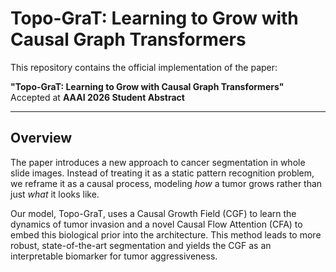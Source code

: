 # Topo-GraT: Learning to Grow with Causal Graph Transformers

This repository contains the official implementation of the paper:

**"Topo-GraT: Learning to Grow with Causal Graph Transformers"**  
Accepted at **AAAI 2026 Student Abstract**

---

## Overview

The paper introduces a new approach to cancer segmentation in whole slide images. Instead of treating it as a static pattern recognition problem, we reframe it as a causal process, modeling *how* a tumor grows rather than just *what* it looks like.


Our model, Topo-GraT, uses a Causal Growth Field (CGF) to learn the dynamics of tumor invasion and a novel Causal Flow Attention (CFA) to embed this biological prior into the architecture. This method leads to more robust, state-of-the-art segmentation and yields the CGF as an interpretable biomarker for tumor aggressiveness.
